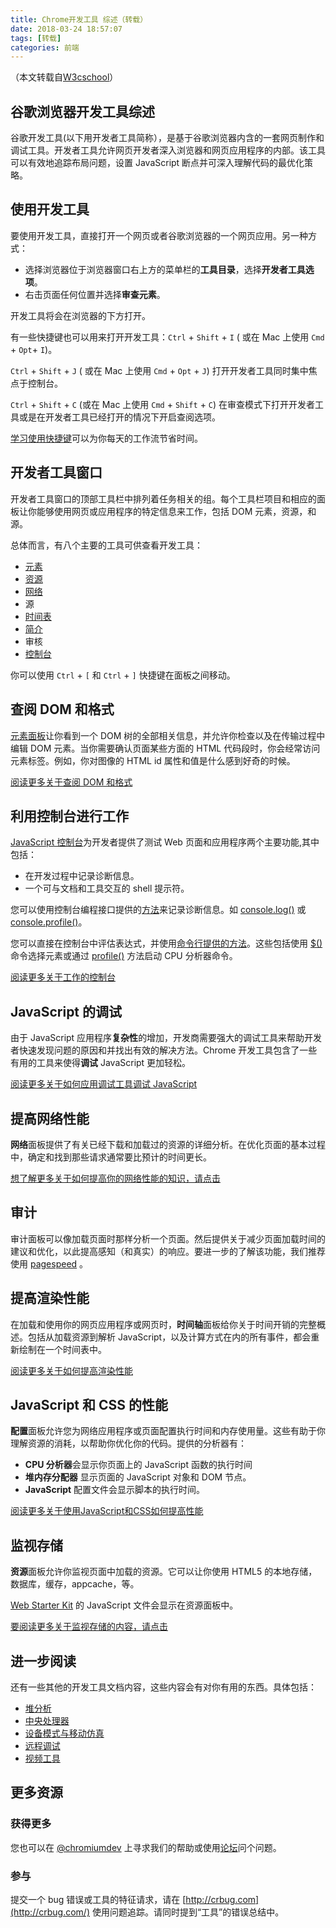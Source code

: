 ```yaml
---
title: Chrome开发工具 综述（转载）
date: 2018-03-24 18:57:07
tags: [转载]
categories: 前端
---
```


（本文转载自[W3cschool](https://www.w3cschool.cn/chromedevtools/xn6w1odq.html)）

## 谷歌浏览器开发工具综述

谷歌开发工具(以下用开发者工具简称），是基于谷歌浏览器内含的一套网页制作和调试工具。开发者工具允许网页开发者深入浏览器和网页应用程序的内部。该工具可以有效地追踪布局问题，设置 JavaScript 断点并可深入理解代码的最优化策略。

<!--more-->

## 使用开发工具

要使用开发工具，直接打开一个网页或者谷歌浏览器的一个网页应用。另一种方式：

- 选择浏览器位于浏览器窗口右上方的菜单栏的**工具目录**，选择**开发者工具选项**。
- 右击页面任何位置并选择**审查元素**。

开发工具将会在浏览器的下方打开。

有一些快捷键也可以用来打开开发工具：`Ctrl` + `Shift` + `I` ( 或在 Mac 上使用 `Cmd` + `Opt`+ `I`)。

`Ctrl` + `Shift` + `J` ( 或在 Mac 上使用 `Cmd` + `Opt` + `J`) 打开开发者工具同时集中焦点于控制台。

`Ctrl` + `Shift` + `C` (或在 Mac 上使用 `Cmd` + `Shift` + `C`) 在审查模式下打开开发者工具或是在开发者工具已经打开的情况下开启查阅选项。

[学习使用快捷键](https://developer.chrome.com/devtools/docs/shortcuts)可以为你每天的工作流节省时间。

## 开发者工具窗口

开发者工具窗口的顶部工具栏中排列着任务相关的组。每个工具栏项目和相应的面板让你能够使用网页或应用程序的特定信息来工作，包括 DOM 元素，资源，和源。

总体而言，有八个主要的工具可供查看开发工具：

- [元素](https://developer.chrome.com/devtools/docs/dom-and-styles)
- [资源](https://developer.chrome.com/devtools/docs/resource-panel)
- [网络](https://developer.chrome.com/devtools/docs/network)
- 源
- [时间表](https://developer.chrome.com/devtools/docs/timeline)
- [简介](https://developer.chrome.com/devtools/docs/profiles)
- 审核
- [控制台](https://developer.chrome.com/devtools/docs/console)

你可以使用 `Ctrl` + `[` 和 `Ctrl` + `]` 快捷键在面板之间移动。

## 查阅 DOM 和格式

[元素面板](https://developer.chrome.com/devtools/docs/dom-and-styles)让你看到一个 DOM 树的全部相关信息，并允许你检查以及在传输过程中编辑 DOM 元素。当你需要确认页面某些方面的 HTML 代码段时，你会经常访问元素标签。例如，你对图像的 HTML id 属性和值是什么感到好奇的时候。

[阅读更多关于查阅 DOM 和格式](https://developer.chrome.com/devtools/docs/dom-and-styles)

## 利用控制台进行工作

[JavaScript 控制台](https://developer.chrome.com/devtools/docs/console)为开发者提供了测试 Web 页面和应用程序两个主要功能,其中包括：

- 在开发过程中记录诊断信息。
- 一个可与文档和工具交互的 shell 提示符。

您可以使用控制台编程接口提供的[方法](https://developer.chrome.com/devtools/docs/console-api)来记录诊断信息。如 [console.log()](https://developer.chrome.com/devtools/docs/console-api#consolelogobject-object) 或 [console.profile()](https://developer.chrome.com/devtools/docs/console-api#consoleprofilelabel)。

您可以直接在控制台中评估表达式，并使用[命令行提供的方法](https://developer.chrome.com/devtools/docs/commandline-api)。这些包括使用 [$()](https://developer.chrome.com/devtools/docs/commandline-api#selector) 命令选择元素或通过 [profile()](https://developer.chrome.com/devtools/docs/commandline-api#profilename) 方法启动 CPU 分析器命令。

[阅读更多关于工作的控制台](https://developer.chrome.com/devtools/docs/console)

## JavaScript 的调试

由于 JavaScript 应用程序**复杂性**的增加，开发商需要强大的调试工具来帮助开发者快速发现问题的原因和并找出有效的解决方法。Chrome 开发工具包含了一些有用的工具来使得**调试** JavaScript 更加轻松。

[阅读更多关于如何应用调试工具调试 JavaScript](https://developer.chrome.com/devtools/docs/javascript-debugging)

## 提高网络性能

**网络**面板提供了有关已经下载和加载过的资源的详细分析。在优化页面的基本过程中，确定和找到那些请求通常要比预计的时间更长。

[想了解更多关于如何提高你的网络性能的知识，请点击](https://developer.chrome.com/devtools/docs/network)

## 审计

审计面板可以像加载页面时那样分析一个页面。然后提供关于减少页面加载时间的建议和优化，以此提高感知（和真实）的响应。要进一步的了解该功能，我们推荐使用 [pagespeed](https://developers.google.com/speed/pagespeed/insights/) 。

## 提高渲染性能

在加载和使用你的网页应用程序或网页时，**时间轴**面板给你关于时间开销的完整概述。包括从加载资源到解析 JavaScript，以及计算方式在内的所有事件，都会重新绘制在一个时间表中。

[阅读更多关于如何提高渲染性能](https://developer.chrome.com/devtools/docs/timeline)

## JavaScript 和 CSS 的性能

**配置**面板允许您为网络应用程序或页面配置执行时间和内存使用量。这些有助于你理解资源的消耗，以帮助你优化你的代码。提供的分析器有：

- **CPU 分析器**会显示你页面上的 JavaScript 函数的执行时间
- **堆内存分配器** 显示页面的 JavaScript 对象和 DOM 节点。
- **JavaScript** 配置文件会显示脚本的执行时间。

[阅读更多关于使用JavaScript和CSS如何提高性能](https://developer.chrome.com/devtools/docs/profiles)

## 监视存储

**资源**面板允许你监视页面中加载的资源。它可以让你使用 HTML5 的本地存储，数据库，缓存，appcache，等。

[Web Starter Kit](https://developers.google.com/web/tools/starter-kit/) 的 JavaScript 文件会显示在资源面板中。

[要阅读更多关于监视存储的内容，请点击](https://developer.chrome.com/devtools/docs/resource-panel)

## 进一步阅读

还有一些其他的开发工具文档内容，这些内容会有对你有用的东西。具体包括：

- [堆分析](https://developer.chrome.com/devtools/docs/heap-profiling)
- [中央处理器](https://developer.chrome.com/devtools/docs/cpu-profiling)
- [设备模式与移动仿真](https://developer.chrome.com/devtools/docs/device-mode)
- [远程调试](https://developer.chrome.com/devtools/docs/remote-debugging)
- [视频工具](https://developer.chrome.com/devtools/docs/videos)

## 更多资源

### 获得更多

您也可以在 [@chromiumdev](https://twitter.com/ChromiumDev) 上寻求我们的帮助或使用[论坛](https://groups.google.com/forum/?fromgroups#!forum/google-chrome-developer-tools)问个问题。

### 参与

提交一个 bug 错误或工具的特征请求，请在 [http://crbug.com](http://crbug.com/) 使用问题追踪。请同时提到“工具”的错误总结中。

